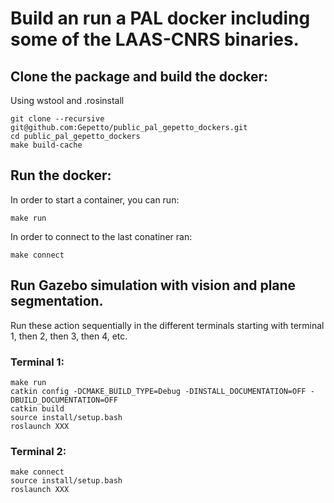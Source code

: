 # Build an run a PAL docker including some of the LAAS-CNRS binaries.

## Clone the package and build the docker:

Using wstool and .rosinstall

    git clone --recursive git@github.com:Gepetto/public_pal_gepetto_dockers.git
    cd public_pal_gepetto_dockers
    make build-cache

## Run the docker:
   
In order to start a container, you can run:

    make run

In order to connect to the last conatiner ran:

    make connect


## Run Gazebo simulation with vision and plane segmentation.

Run these action sequentially in the different terminals starting with terminal
1, then 2, then 3, then 4, etc.

### Terminal 1:

    make run
    catkin config -DCMAKE_BUILD_TYPE=Debug -DINSTALL_DOCUMENTATION=OFF -DBUILD_DOCUMENTATION=OFF
    catkin build
    source install/setup.bash
    roslaunch XXX

### Terminal 2:

    make connect
    source install/setup.bash
    roslaunch XXX
